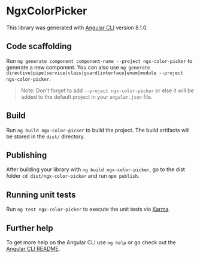 # NgxColorPicker

This library was generated with [Angular CLI](https://github.com/angular/angular-cli) version 8.1.0.

## Code scaffolding

Run `ng generate component component-name --project ngx-color-picker` to generate a new component. You can also use `ng generate directive|pipe|service|class|guard|interface|enum|module --project ngx-color-picker`.
> Note: Don't forget to add `--project ngx-color-picker` or else it will be added to the default project in your `angular.json` file. 

## Build

Run `ng build ngx-color-picker` to build the project. The build artifacts will be stored in the `dist/` directory.

## Publishing

After building your library with `ng build ngx-color-picker`, go to the dist folder `cd dist/ngx-color-picker` and run `npm publish`.

## Running unit tests

Run `ng test ngx-color-picker` to execute the unit tests via [Karma](https://karma-runner.github.io).

## Further help

To get more help on the Angular CLI use `ng help` or go check out the [Angular CLI README](https://github.com/angular/angular-cli/blob/master/README.md).
